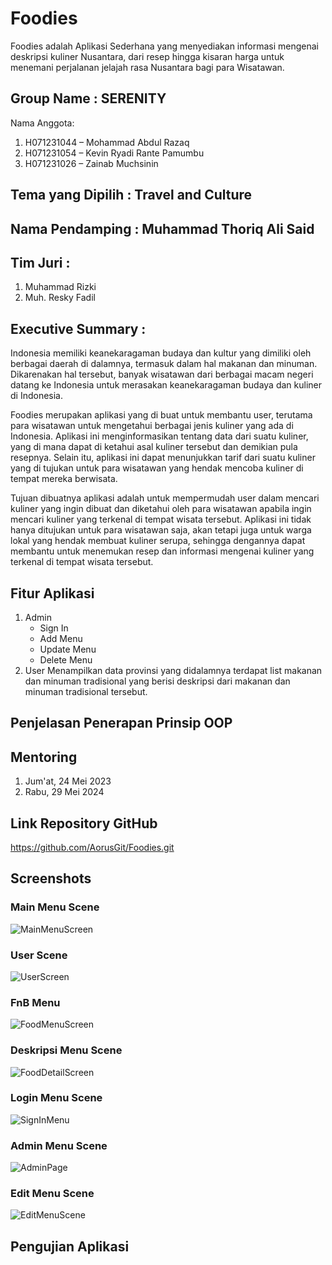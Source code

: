 # Foodies
Foodies adalah Aplikasi Sederhana yang menyediakan informasi mengenai deskripsi kuliner Nusantara, dari resep hingga kisaran harga untuk menemani perjalanan jelajah rasa Nusantara bagi para Wisatawan.

## Group Name : SERENITY
Nama Anggota:
1.	H071231044 – Mohammad Abdul Razaq 
2.	H071231054 – Kevin Ryadi Rante Pamumbu 
3.	H071231026 – Zainab Muchsinin 

## Tema yang Dipilih : Travel and Culture

## Nama Pendamping : Muhammad Thoriq Ali Said

## Tim Juri :
1. Muhammad Rizki
2. Muh. Resky Fadil

## Executive Summary : 
Indonesia memiliki keanekaragaman budaya dan kultur yang dimiliki oleh berbagai daerah di dalamnya, termasuk dalam hal makanan dan minuman. Dikarenakan hal tersebut, banyak wisatawan dari berbagai macam negeri datang ke Indonesia untuk merasakan keanekaragaman budaya dan kuliner di Indonesia.

Foodies merupakan aplikasi yang di buat untuk membantu user, terutama para wisatawan untuk mengetahui berbagai jenis kuliner yang ada di Indonesia. Aplikasi ini menginformasikan tentang data dari suatu kuliner, yang di mana dapat di ketahui asal kuliner tersebut dan demikian pula resepnya. Selain itu, aplikasi ini dapat menunjukkan tarif dari suatu kuliner yang di tujukan untuk para wisatawan yang hendak mencoba kuliner di tempat mereka berwisata.

Tujuan dibuatnya aplikasi adalah untuk mempermudah user dalam mencari kuliner yang ingin dibuat dan diketahui oleh para wisatawan apabila ingin mencari kuliner yang terkenal di tempat wisata tersebut. Aplikasi ini tidak hanya ditujukan untuk para wisatawan saja, akan tetapi juga untuk warga lokal yang hendak membuat kuliner serupa, sehingga dengannya dapat membantu untuk menemukan resep dan informasi mengenai kuliner yang terkenal di tempat wisata tersebut.

## Fitur Aplikasi
1. Admin
   - Sign In
   - Add Menu
   - Update Menu
   - Delete Menu
2. User
   Menampilkan data provinsi yang didalamnya terdapat list makanan dan minuman tradisional yang berisi deskripsi dari makanan dan minuman tradisional tersebut.

## Penjelasan Penerapan Prinsip OOP

## Mentoring
1. Jum'at, 24 Mei 2023
2. Rabu, 29 Mei 2024

## Link Repository GitHub
https://github.com/AorusGit/Foodies.git

## Screenshots
### Main Menu Scene
![MainMenuScreen](https://github.com/AorusGit/Foodies/assets/144238044/898d4e0d-c1eb-40e9-85a8-81aa9338394b)

### User Scene
![UserScreen](https://github.com/AorusGit/Foodies/assets/144238044/60093a13-d368-4e22-93f9-5d614369e157)

### FnB Menu  
![FoodMenuScreen](https://github.com/AorusGit/Foodies/assets/144238044/a13bc1ea-a92a-4c9e-a28b-2f961c91b098)

### Deskripsi Menu Scene
![FoodDetailScreen](https://github.com/AorusGit/Foodies/assets/144238044/c3dcc8ea-2110-4f92-a4de-19365baeae5d)

### Login Menu Scene
![SignInMenu](https://github.com/AorusGit/Foodies/assets/144238044/ec67c6f4-18ee-4ede-9689-7bf5a97d25d3)

### Admin Menu Scene
![AdminPage](https://github.com/AorusGit/Foodies/assets/144238044/358c447b-783b-46d6-bcec-28de9f093f0f)

### Edit Menu Scene
![EditMenuScene](https://github.com/AorusGit/Foodies/assets/144238044/30d095cb-2be6-4cec-9c5d-361287d2f6f3)

## Pengujian Aplikasi
